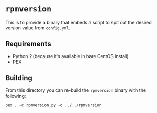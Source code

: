 # `rpmversion`

This is to provide a binary that embeds a script to spit out the desired version value from `config.yml`.

## Requirements

* Python 2 (because it's available in bare CentOS install)
* PEX

## Building

From this directory you can re-build the `rpmversion` binary with the following:

```
pex . -c rpmversion.py -o ../../rpmversion
```
